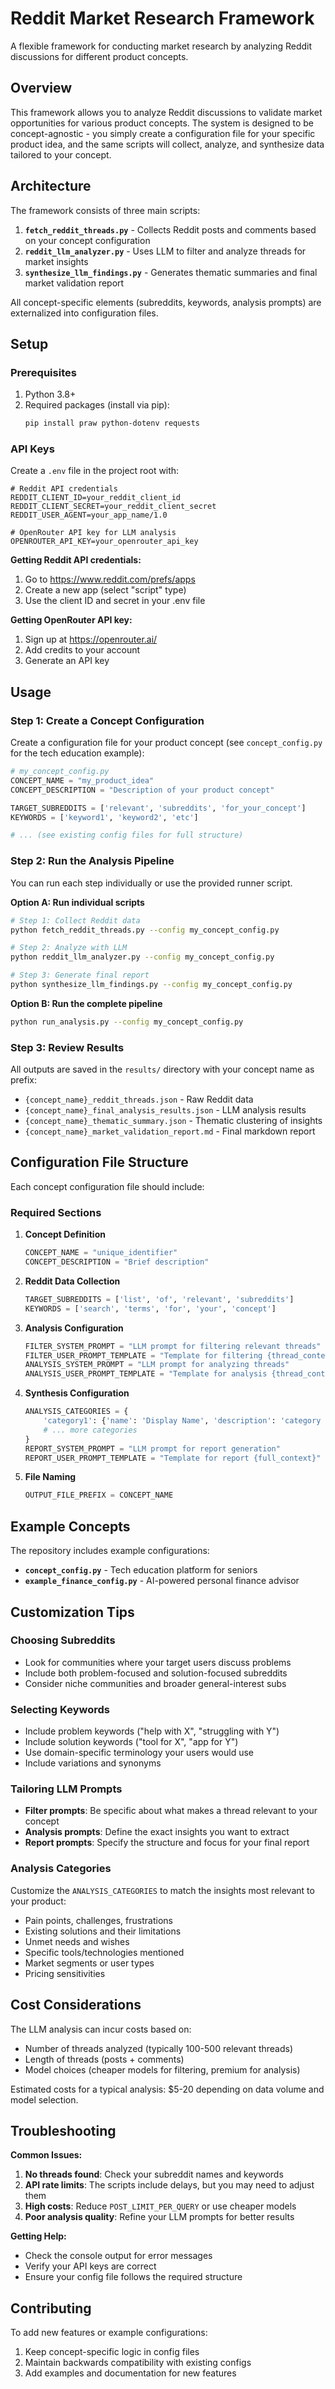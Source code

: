 # Reddit Market Research Framework

A flexible framework for conducting market research by analyzing Reddit discussions for different product concepts.

## Overview

This framework allows you to analyze Reddit discussions to validate market opportunities for various product concepts. The system is designed to be concept-agnostic - you simply create a configuration file for your specific product idea, and the same scripts will collect, analyze, and synthesize data tailored to your concept.

## Architecture

The framework consists of three main scripts:

1. **`fetch_reddit_threads.py`** - Collects Reddit posts and comments based on your concept configuration
2. **`reddit_llm_analyzer.py`** - Uses LLM to filter and analyze threads for market insights
3. **`synthesize_llm_findings.py`** - Generates thematic summaries and final market validation report

All concept-specific elements (subreddits, keywords, analysis prompts) are externalized into configuration files.

## Setup

### Prerequisites

1. Python 3.8+
2. Required packages (install via pip):
   ```bash
   pip install praw python-dotenv requests
   ```

### API Keys

Create a `.env` file in the project root with:

```env
# Reddit API credentials
REDDIT_CLIENT_ID=your_reddit_client_id
REDDIT_CLIENT_SECRET=your_reddit_client_secret
REDDIT_USER_AGENT=your_app_name/1.0

# OpenRouter API key for LLM analysis
OPENROUTER_API_KEY=your_openrouter_api_key
```

**Getting Reddit API credentials:**
1. Go to https://www.reddit.com/prefs/apps
2. Create a new app (select "script" type)
3. Use the client ID and secret in your .env file

**Getting OpenRouter API key:**
1. Sign up at https://openrouter.ai/
2. Add credits to your account
3. Generate an API key

## Usage

### Step 1: Create a Concept Configuration

Create a configuration file for your product concept (see `concept_config.py` for the tech education example):

```python
# my_concept_config.py
CONCEPT_NAME = "my_product_idea"
CONCEPT_DESCRIPTION = "Description of your product concept"

TARGET_SUBREDDITS = ['relevant', 'subreddits', 'for_your_concept']
KEYWORDS = ['keyword1', 'keyword2', 'etc']

# ... (see existing config files for full structure)
```

### Step 2: Run the Analysis Pipeline

You can run each step individually or use the provided runner script.

**Option A: Run individual scripts**
```bash
# Step 1: Collect Reddit data
python fetch_reddit_threads.py --config my_concept_config.py

# Step 2: Analyze with LLM
python reddit_llm_analyzer.py --config my_concept_config.py

# Step 3: Generate final report
python synthesize_llm_findings.py --config my_concept_config.py
```

**Option B: Run the complete pipeline**
```bash
python run_analysis.py --config my_concept_config.py
```

### Step 3: Review Results

All outputs are saved in the `results/` directory with your concept name as prefix:
- `{concept_name}_reddit_threads.json` - Raw Reddit data
- `{concept_name}_final_analysis_results.json` - LLM analysis results
- `{concept_name}_thematic_summary.json` - Thematic clustering of insights
- `{concept_name}_market_validation_report.md` - Final markdown report

## Configuration File Structure

Each concept configuration file should include:

### Required Sections

1. **Concept Definition**
   ```python
   CONCEPT_NAME = "unique_identifier"
   CONCEPT_DESCRIPTION = "Brief description"
   ```

2. **Reddit Data Collection**
   ```python
   TARGET_SUBREDDITS = ['list', 'of', 'relevant', 'subreddits']
   KEYWORDS = ['search', 'terms', 'for', 'your', 'concept']
   ```

3. **Analysis Configuration**
   ```python
   FILTER_SYSTEM_PROMPT = "LLM prompt for filtering relevant threads"
   FILTER_USER_PROMPT_TEMPLATE = "Template for filtering {thread_content}"
   ANALYSIS_SYSTEM_PROMPT = "LLM prompt for analyzing threads"
   ANALYSIS_USER_PROMPT_TEMPLATE = "Template for analysis {thread_context}"
   ```

4. **Synthesis Configuration**
   ```python
   ANALYSIS_CATEGORIES = {
       'category1': {'name': 'Display Name', 'description': 'category description'},
       # ... more categories
   }
   REPORT_SYSTEM_PROMPT = "LLM prompt for report generation"
   REPORT_USER_PROMPT_TEMPLATE = "Template for report {full_context}"
   ```

5. **File Naming**
   ```python
   OUTPUT_FILE_PREFIX = CONCEPT_NAME
   ```

## Example Concepts

The repository includes example configurations:

- **`concept_config.py`** - Tech education platform for seniors
- **`example_finance_config.py`** - AI-powered personal finance advisor

## Customization Tips

### Choosing Subreddits
- Look for communities where your target users discuss problems
- Include both problem-focused and solution-focused subreddits
- Consider niche communities and broader general-interest subs

### Selecting Keywords
- Include problem keywords ("help with X", "struggling with Y")
- Include solution keywords ("tool for X", "app for Y")
- Use domain-specific terminology your users would use
- Include variations and synonyms

### Tailoring LLM Prompts
- **Filter prompts**: Be specific about what makes a thread relevant to your concept
- **Analysis prompts**: Define the exact insights you want to extract
- **Report prompts**: Specify the structure and focus for your final report

### Analysis Categories
Customize the `ANALYSIS_CATEGORIES` to match the insights most relevant to your product:
- Pain points, challenges, frustrations
- Existing solutions and their limitations
- Unmet needs and wishes
- Specific tools/technologies mentioned
- Market segments or user types
- Pricing sensitivities

## Cost Considerations

The LLM analysis can incur costs based on:
- Number of threads analyzed (typically 100-500 relevant threads)
- Length of threads (posts + comments)
- Model choices (cheaper models for filtering, premium for analysis)

Estimated costs for a typical analysis: $5-20 depending on data volume and model selection.

## Troubleshooting

**Common Issues:**

1. **No threads found**: Check your subreddit names and keywords
2. **API rate limits**: The scripts include delays, but you may need to adjust them
3. **High costs**: Reduce `POST_LIMIT_PER_QUERY` or use cheaper models
4. **Poor analysis quality**: Refine your LLM prompts for better results

**Getting Help:**
- Check the console output for error messages
- Verify your API keys are correct
- Ensure your config file follows the required structure

## Contributing

To add new features or example configurations:
1. Keep concept-specific logic in config files
2. Maintain backwards compatibility with existing configs
3. Add examples and documentation for new features
